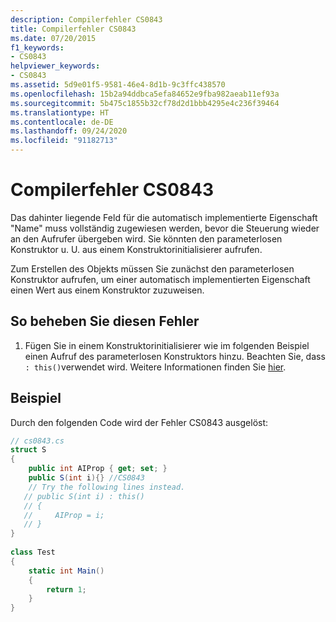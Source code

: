 ```yaml
---
description: Compilerfehler CS0843
title: Compilerfehler CS0843
ms.date: 07/20/2015
f1_keywords:
- CS0843
helpviewer_keywords:
- CS0843
ms.assetid: 5d9e01f5-9581-46e4-8d1b-9c3ffc438570
ms.openlocfilehash: 15b2a94ddbca5efa84652e9fba982aeab11ef93a
ms.sourcegitcommit: 5b475c1855b32cf78d2d1bbb4295e4c236f39464
ms.translationtype: HT
ms.contentlocale: de-DE
ms.lasthandoff: 09/24/2020
ms.locfileid: "91182713"
---
```

# <a name="compiler-error-cs0843"></a>Compilerfehler CS0843

Das dahinter liegende Feld für die automatisch implementierte Eigenschaft "Name" muss vollständig zugewiesen werden, bevor die Steuerung wieder an den Aufrufer übergeben wird. Sie könnten den parameterlosen Konstruktor u. U. aus einem Konstruktorinitialisierer aufrufen.  
  
 Zum Erstellen des Objekts müssen Sie zunächst den parameterlosen Konstruktor aufrufen, um einer automatisch implementierten Eigenschaft einen Wert aus einem Konstruktor zuzuweisen.  
  
## <a name="to-correct-this-error"></a>So beheben Sie diesen Fehler  
  
1. Fügen Sie in einem Konstruktorinitialisierer wie im folgenden Beispiel einen Aufruf des parameterlosen Konstruktors hinzu. Beachten Sie, dass `: this()`verwendet wird. Weitere Informationen finden Sie [hier](../keywords/this.md).  
  
## <a name="example"></a>Beispiel  

 Durch den folgenden Code wird der Fehler CS0843 ausgelöst:  
  
```csharp  
// cs0843.cs  
struct S  
{  
    public int AIProp { get; set; }  
    public S(int i){} //CS0843  
    // Try the following lines instead.  
   // public S(int i) : this()  
   // {  
   //     AIProp = i;  
   // }  
}  
  
class Test  
{  
    static int Main()  
    {  
        return 1;  
    }  
}  
```
